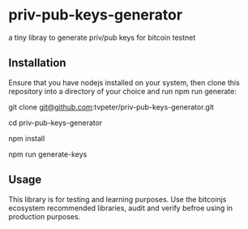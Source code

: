 # priv-pub-keys-generator
a tiny libray to generate priv/pub keys for bitcoin testnet


## Installation

Ensure that you have nodejs installed on your system, then clone this repository into a directory of your choice and run npm run generate: 

git clone git@github.com:tvpeter/priv-pub-keys-generator.git

cd priv-pub-keys-generator

npm install

npm run generate-keys

## Usage

This library is for testing and learning purposes. Use the bitcoinjs ecosystem recommended libraries, audit and verify befroe using in production purposes.